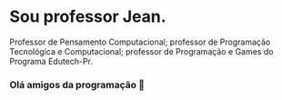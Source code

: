 # Sou professor Jean.
Professor de Pensamento Computacional; professor de Programação Tecnológica e Computacional; professor de Programação e Games do Programa Edutech-Pr.

### Olá amigos da programação 👋

<!--
**Inferdes/Inferdes** is a ✨ _special_ ✨ repository because its `README.md` (this file) appears on your GitHub profile.

Here are some ideas to get you started:

- 🔭 I’m currently working on ...
- 🌱 I’m currently learning ...
- 👯 I’m looking to collaborate on ...
- 🤔 I’m looking for help with ...
- 💬 Ask me about ...
- 📫 How to reach me: ...
- 😄 Pronouns: ...
- ⚡ Fun fact: ...
-->
